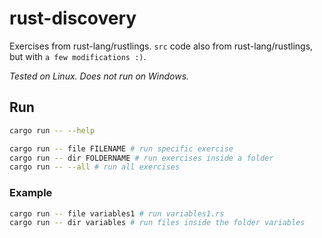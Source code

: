 # rust-discovery

Exercises from rust-lang/rustlings. `src` code also from rust-lang/rustlings, but with `a few modifications :)`.

_Tested on Linux. Does not run on Windows._

## Run

```bash
cargo run -- --help

cargo run -- file FILENAME # run specific exercise
cargo run -- dir FOLDERNAME # run exercises inside a folder
cargo run -- --all # run all exercises
```

### Example

```bash
cargo run -- file variables1 # run variables1.rs
cargo run -- dir variables # run files inside the folder variables
```
